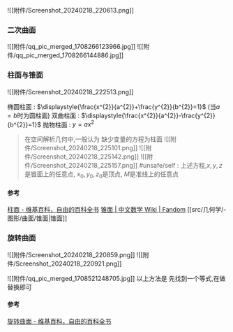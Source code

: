 

![[附件/Screenshot_20240218_220613.png]]
### 二次曲面
![[附件/qq_pic_merged_1708266123966.jpg]]
![[附件/qq_pic_merged_1708266144886.jpg]]

### 柱面与锥面
![[附件/Screenshot_20240218_222513.png]]

椭圆柱面 : $\displaystyle{\frac{x^{2}}{a^{2}}+\frac{y^{2}}{b^{2}}=1}$ (当$a=b$时为圆柱面)
双曲柱面 : $\displaystyle{\frac{x^{2}}{a^{2}}-\frac{y^{2}}{b^{2}}=1}$
抛物柱面 : $y=ax^{2}$

> 在空间解析几何中,一般认为 缺少变量的方程为柱面
![[附件/Screenshot_20240218_225101.png]]
![[附件/Screenshot_20240218_225142.png]]
![[附件/Screenshot_20240218_225157.png]]
#unsafe/self : 上述方程,$x,y,z$是锥面上的任意点, $x_{0},y_{0},z_{0}$是顶点, $M$是准线上的任意点

#### 参考
[柱面 - 维基百科，自由的百科全书](https://zh.wikipedia.org/wiki/%E6%9F%B1%E9%9D%A2)
[锥面 | 中文数学 Wiki | Fandom](https://math.fandom.com/zh/wiki/%E9%94%A5%E9%9D%A2?variant=zh)
[[src/几何学/-图形/曲面/锥面|锥面]]
### 旋转曲面
![[附件/Screenshot_20240218_220859.png]]
![[附件/Screenshot_20240218_220921.png]]

![[附件/qq_pic_merged_1708521248705.jpg]]
	以上方法是
	先找到一个等式,在做替换即可

#### 参考
[旋转曲面 - 维基百科，自由的百科全书](https://zh.wikipedia.org/wiki/%E6%97%8B%E8%BD%89%E6%9B%B2%E9%9D%A2)

